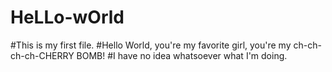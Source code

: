 # HeLLo-wOrld
#This is my first file. 
#Hello World, you're my favorite girl, you're my ch-ch-ch-ch-CHERRY BOMB!
#I have no idea whatsoever what I'm doing. 
